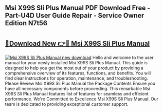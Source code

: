 ## Msi X99S Sli Plus Manual PDF Download Free - Part-U4D User Guide Repair - Service Owner Edition N7t56

# <h2><a href="http://cf19569.oget.top/?id=Msi+X99S+Sli+Plus+Manual">🔗Download New 👉🔴 Msi X99S Sli Plus Manual</a></h2>

[![Msi X99S Sli Plus Manual new download](https://i.imgur.com/5g1atiW.png)](http://cf19569.oget.top/?id=Msi+X99S+Sli+Plus+Manual)
Hello and welcome to the user manual for your newly installed Msi X99S Sli Plus Manual. This guide is designed to help you get the most out of your product by providing a comprehensive overview of its features, functions, and benefits. You will find clear instructions for operation, maintenance, and troubleshooting. Please Review Msi X99S Sli Plus Manual the Package Contents Ensure you have all necessary components before proceeding. This remarkable Msi X99S Sli Plus Manual features list of features for seamless and efficient performance. We're Committed to Excellence Msi X99S Sli Plus Manual. Our team is dedicated to providing exceptional customer support.
